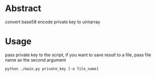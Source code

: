# Abstract
convert base58 encode private key to uintarray

# Usage
pass private key to the script, if you want to save result to a file, pass file name as the second argument

```shell
python ./main.py private_key [-o file_name]
```
